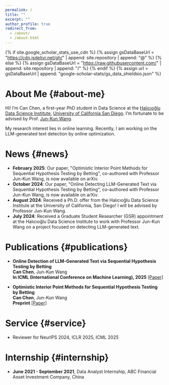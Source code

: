 ```yaml
---
permalink: /
title: ""
excerpt: ""
author_profile: true
redirect_from: 
  - /about/
  - /about.html
---
```


{% if site.google_scholar_stats_use_cdn %}
{% assign gsDataBaseUrl = "https://cdn.jsdelivr.net/gh/" | append: site.repository | append: "@" %}
{% else %}
{% assign gsDataBaseUrl = "https://raw.githubusercontent.com/" | append: site.repository | append: "/" %}
{% endif %}
{% assign url = gsDataBaseUrl | append: "google-scholar-stats/gs_data_shieldsio.json" %}

<span class='anchor' id='about-me'></span>

# About Me {#about-me}

Hi! I’m Can Chen, a first-year PhD student in Data Science at the [Halıcıoğlu Data Science Institute](https://datascience.ucsd.edu), [University of California San Diego](https://www.ucsd.edu/). I’m fortunate to be advised by Prof. [Jun-Kun Wang](https://jimwang123.github.io).

My research interest lies in online learning. Recently, I am working on the LLM-generated text detection by online optimization. 

# News {#news}

- **February 2025**: Our paper, "Optimistic Interior Point Methods for Sequential Hypothesis Testing by Betting", co-authored with Professor Jun-Kun Wang, is now available on arXiv. 
- **October 2024**: Our paper, "Online Detecting LLM-Generated Text via Sequential Hypothesis Testing by Betting", co-authored with Professor Jun-Kun Wang, is now available on arXiv. 
- **August 2024**: Received a Ph.D. offer from the Halıcıoğlu Data Science Institute at the University of California, San Diego! I will be advised by Professor Jun-Kun Wang.
- **July 2024**: Received a Graduate Student Researcher (GSR) appointment at the Halıcıoğlu Data Science Institute to work with Professor Jun-Kun Wang on a project focused on detecting LLM-generated text.
  
# Publications {#publications}

- **Online Detection of LLM-Generated Text via Sequential Hypothesis Testing by Betting**  
  **Can Chen**, Jun-Kun Wang  
  **In ICML (International Conference on Machine Learning), 2025** [[Paper]](https://arxiv.org/abs/2410.22318)

- **Optimistic Interior Point Methods for Sequential Hypothesis Testing by Betting**  
  **Can Chen**, Jun-Kun Wang  
  **Preprint** [[Paper]](https://arxiv.org/abs/2502.07774)


# Service {#service}
- Reviewer for NeurIPS 2024, ICLR 2025, ICML 2025 

# Internship {#internship}
- **June 2021 - September 2021**, Data Analyst Internship, ABC Financial Asset Investment Company, China

